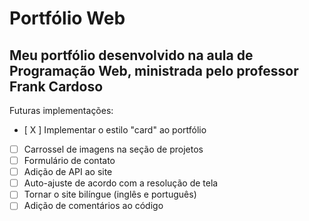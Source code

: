 # Portfólio Web
## Meu portfólio desenvolvido na aula de Programação Web, ministrada pelo professor Frank Cardoso

Futuras implementações:
- [ X ] Implementar o estilo "card" ao portfólio
- [ ] Carrossel de imagens na seção de projetos
- [ ] Formulário de contato
- [ ] Adição de API ao site
- [ ] Auto-ajuste de acordo com a resolução de tela
- [ ] Tornar o site bilíngue (inglês e português)
- [ ] Adição de comentários ao código
